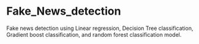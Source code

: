 # Fake_News_detection
Fake news detection using Linear regression, Decision Tree classification, Gradient boost classification, and random forest classification model.
